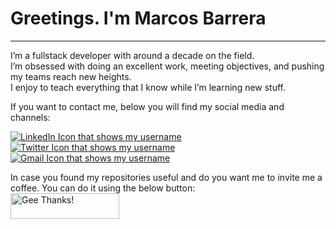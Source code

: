 # Greetings. I'm Marcos Barrera
---
I’m a fullstack developer with around a decade on the field.  
I’m obsessed with doing an excellent work, meeting objectives, and pushing my teams reach new heights.  
I enjoy to teach everything that I know while I’m learning new stuff.

If you want to contact me, below you will find my social media and channels:  

[![LinkedIn Icon that shows my username](https://user-images.githubusercontent.com/118499757/210700814-7280ea57-8993-47f1-b311-ff683dce3ae3.png "Markz7e on LinkedIn")](https://www.linkedin.com/in/mbarrera1/)
[![Twitter Icon that shows my username](https://user-images.githubusercontent.com/118499757/210700847-2d6981a0-646c-4eab-bd91-495c00af60a8.png "Markz7e on LinkedIn")](https://twitter.com/devmbarrera)
[![Gmail Icon that shows my username](https://user-images.githubusercontent.com/118499757/210700879-ae0d0ed2-cc8c-47b5-be7b-fbafb1c4bc95.png "Markz7e Gmail")](mailto:dev.mbarrera@gmail.com?subject=Hey%20there!&body=FYI)  

In case you found my repositories useful and do you want me to invite me a coffee. You can do it using the below button:  
<a href="https://www.buymeacoffee.com/dev.mbarrer" target="_blank"><img src="https://cdn.buymeacoffee.com/buttons/default-red.png" alt="Gee Thanks!" height="41" width="174"></a>